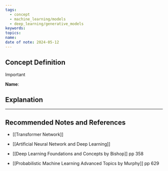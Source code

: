 ```yaml
---
tags:
  - concept
  - machine_learning/models
  - deep_learning/generative_models
keywords: 
topics: 
name: 
date of note: 2024-05-12
---
```


## Concept Definition

>[!important]
>**Name**: 



## Explanation





-----------
##  Recommended Notes and References

- [[Transformer Network]]
- [[Artificial Neural Network and Deep Learning]]


- [[Deep Learning Foundations and Concepts by Bishop]] pp 358
- [[Probabilistic Machine Learning Advanced Topics by Murphy]] pp 629
